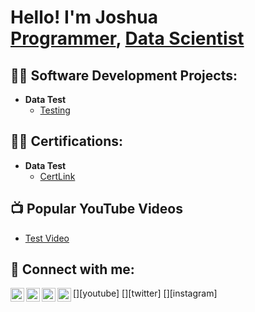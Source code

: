 <h1>Hello! I'm Joshua <br/><a href="https://github.com/DataSciWithJoshua">Programmer</a>, <a href="https://www.linkedin.com/in/DataSciWithJoshua/">Data Scientist</a>

<h2>👨‍💻 Software Development Projects:</h2>

- <b>Data Test</b>
  - [Testing](https://github.com/DataSciWithJoshua/Test)

<h2>👨‍💻 Certifications:</h2>

- <b>Data Test</b>
  - [CertLink](https://github.com/DataSciWithJoshua/Test)

<h2>📺 Popular YouTube Videos</h2>

- [Test Video](https://www.youtube.com/watch?v=Test)

<h2> 🤳 Connect with me:</h2>

[<img align="left" alt="JoshMadakor | YouTube" width="22px" src="https://cdn.jsdelivr.net/npm/simple-icons@v3/icons/youtube.svg" />][youtube]
[<img align="left" alt="JoshMadakor | Twitter" width="22px" src="https://cdn.jsdelivr.net/npm/simple-icons@v3/icons/twitter.svg" />][twitter]
[<img align="left" alt="JoshMadakor | LinkedIn" width="22px" src="https://cdn.jsdelivr.net/npm/simple-icons@v3/icons/linkedin.svg" />][linkedin]
[<img align="left" alt="JoshMadakor | Instagram" width="22px" src="https://cdn.jsdelivr.net/npm/simple-icons@v3/icons/instagram.svg" />][instagram]

[twitterNone]: https://twitter.com/DataSciWithJoshua
[youtubeNone]: https://www.youtube.com/c/DataSciWithJoshua
[instagramNone]: https://www.instagram.com/DataSciWithJoshua/
[linkedin]: https://linkedin.com/in/joshua-m-jones-jmj/

<!--
**DataSciWithJoshua/DataSciWithJoshua** is a ✨ _special_ ✨ repository because its `README.md` (this file) appears on your GitHub profile.

Here are some ideas to get you started:

- 🔭 I’m currently working on ...
- 🌱 I’m currently learning ...
- 👯 I’m looking to collaborate on ...
- 🤔 I’m looking for help with ...
- 💬 Ask me about ...
- 📫 How to reach me: ...
- 😄 Pronouns: ...
- ⚡ Fun fact: ...
-->
